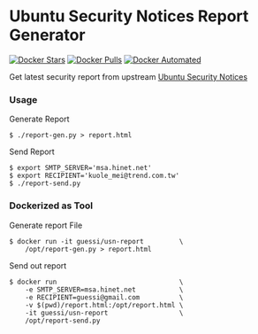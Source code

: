 # Ubuntu Security Notices Report Generator

[![Docker Stars](https://img.shields.io/docker/stars/guessi/usn-report.svg)](https://hub.docker.com/r/guessi/usn-report/)
[![Docker Pulls](https://img.shields.io/docker/pulls/guessi/usn-report.svg)](https://hub.docker.com/r/guessi/usn-report/)
[![Docker Automated](https://img.shields.io/docker/automated/guessi/usn-report.svg)](https://hub.docker.com/r/guessi/usn-report/)

Get latest security report from upstream [Ubuntu Security Notices](https://www.ubuntu.com/usn/)


### Usage

Generate Report

    $ ./report-gen.py > report.html

Send Report

    $ export SMTP_SERVER='msa.hinet.net'
    $ export RECIPIENT='kuole_mei@trend.com.tw'
    $ ./report-send.py


### Dockerized as Tool

Generate report File

    $ docker run -it guessi/usn-report         \
        /opt/report-gen.py > report.html

Send out report

    $ docker run                               \
        -e SMTP_SERVER=msa.hinet.net           \
        -e RECIPIENT=guessi@gmail.com          \
        -v $(pwd)/report.html:/opt/report.html \
        -it guessi/usn-report                  \
        /opt/report-send.py
